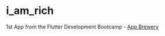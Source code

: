 # i_am_rich

1st App from the Flutter Development Bootcamp - [App Brewery ](https://appbrewery.com/)

